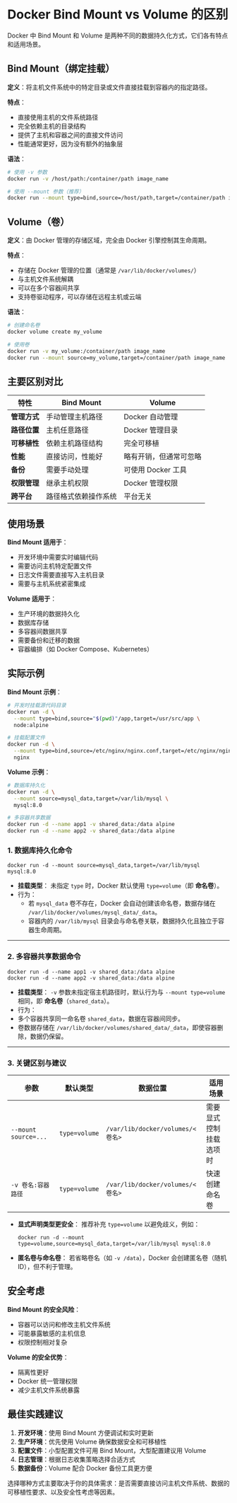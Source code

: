 # Docker Bind Mount vs Volume 的区别

Docker 中 Bind Mount 和 Volume 是两种不同的数据持久化方式，它们各有特点和适用场景。

## Bind Mount（绑定挂载）

**定义**：将主机文件系统中的特定目录或文件直接挂载到容器内的指定路径。

**特点**：
- 直接使用主机的文件系统路径
- 完全依赖主机的目录结构
- 提供了主机和容器之间的直接文件访问
- 性能通常更好，因为没有额外的抽象层

**语法**：
```bash
# 使用 -v 参数
docker run -v /host/path:/container/path image_name

# 使用 --mount 参数（推荐）
docker run --mount type=bind,source=/host/path,target=/container/path image_name
```

## Volume（卷）

**定义**：由 Docker 管理的存储区域，完全由 Docker 引擎控制其生命周期。

**特点**：
- 存储在 Docker 管理的位置（通常是 `/var/lib/docker/volumes/`）
- 与主机文件系统解耦
- 可以在多个容器间共享
- 支持卷驱动程序，可以存储在远程主机或云端

**语法**：
```bash
# 创建命名卷
docker volume create my_volume

# 使用卷
docker run -v my_volume:/container/path image_name
docker run --mount source=my_volume,target=/container/path image_name
```

## 主要区别对比

| 特性 | Bind Mount | Volume |
|------|------------|---------|
| **管理方式** | 手动管理主机路径 | Docker 自动管理 |
| **路径位置** | 主机任意路径 | Docker 管理目录 |
| **可移植性** | 依赖主机路径结构 | 完全可移植 |
| **性能** | 直接访问，性能好 | 略有开销，但通常可忽略 |
| **备份** | 需要手动处理 | 可使用 Docker 工具 |
| **权限管理** | 继承主机权限 | Docker 管理权限 |
| **跨平台** | 路径格式依赖操作系统 | 平台无关 |

## 使用场景

**Bind Mount 适用于**：
- 开发环境中需要实时编辑代码
- 需要访问主机特定配置文件
- 日志文件需要直接写入主机目录
- 需要与主机系统紧密集成

**Volume 适用于**：
- 生产环境的数据持久化
- 数据库存储
- 多容器间数据共享
- 需要备份和迁移的数据
- 容器编排（如 Docker Compose、Kubernetes）

## 实际示例

**Bind Mount 示例**：
```bash
# 开发时挂载源代码目录
docker run -d \
  --mount type=bind,source="$(pwd)"/app,target=/usr/src/app \
  node:alpine

# 挂载配置文件
docker run -d \
  --mount type=bind,source=/etc/nginx/nginx.conf,target=/etc/nginx/nginx.conf,readonly \
  nginx
```

**Volume 示例**：
```bash
# 数据库持久化
docker run -d \
  --mount source=mysql_data,target=/var/lib/mysql \
  mysql:8.0

# 多容器共享数据
docker run -d --name app1 -v shared_data:/data alpine
docker run -d --name app2 -v shared_data:/data alpine
```

### **1. 数据库持久化命令**
```
docker run -d --mount source=mysql_data,target=/var/lib/mysql mysql:8.0
```

- **挂载类型**：
   未指定 `type` 时，Docker 默认使用 `type=volume`（即 ​**​命名卷​**​）。
- 行为：
  - 若 `mysql_data` 卷不存在，Docker 会自动创建该命名卷，数据存储在 `/var/lib/docker/volumes/mysql_data/_data`。
  - 容器内的 `/var/lib/mysql` 目录会与命名卷关联，数据持久化且独立于容器生命周期。

------

### **2. 多容器共享数据命令**

```
docker run -d --name app1 -v shared_data:/data alpine
docker run -d --name app2 -v shared_data:/data alpine
```

- **挂载类型**：
   `-v` 参数未指定宿主机路径时，默认行为与 `--mount type=volume` 相同，即 ​**​命名卷​**​（`shared_data`）。
-  行为：
  - 多个容器共享同一命名卷 `shared_data`，数据在容器间同步。
  - 卷数据存储在 `/var/lib/docker/volumes/shared_data/_data`，即使容器删除，数据仍保留。

------

### **3. 关键区别与建议**

| 参数                 | 默认类型      | 数据位置                         | 适用场景               |
| -------------------- | ------------- | -------------------------------- | ---------------------- |
| `--mount source=...` | `type=volume` | `/var/lib/docker/volumes/<卷名>` | 需要显式控制挂载选项时 |
| `-v 卷名:容器路径`   | `type=volume` | `/var/lib/docker/volumes/<卷名>` | 快速创建命名卷         |

- **显式声明类型更安全**：
   推荐补充 `type=volume` 以避免歧义，例如：

  ```
  docker run -d --mount type=volume,source=mysql_data,target=/var/lib/mysql mysql:8.0
  ```
- **匿名卷与命名卷**：
   若省略卷名（如 `-v /data`），Docker 会创建匿名卷（随机ID），但不利于管理。

## 安全考虑

**Bind Mount 的安全风险**：
- 容器可以访问和修改主机文件系统
- 可能暴露敏感的主机信息
- 权限控制相对复杂

**Volume 的安全优势**：
- 隔离性更好
- Docker 统一管理权限
- 减少主机文件系统暴露

## 最佳实践建议

1. **开发环境**：使用 Bind Mount 方便调试和实时更新
2. **生产环境**：优先使用 Volume 确保数据安全和可移植性
3. **配置文件**：小型配置文件可用 Bind Mount，大型配置建议用 Volume
4. **日志管理**：根据日志收集策略选择合适方式
5. **数据备份**：Volume 配合 Docker 备份工具更方便

选择哪种方式主要取决于你的具体需求：是否需要直接访问主机文件系统、数据的可移植性要求、以及安全性考虑等因素。